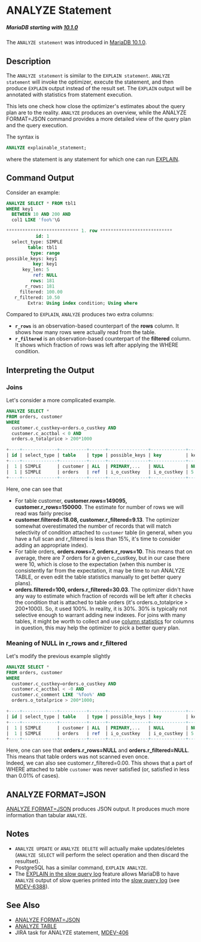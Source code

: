 # ANALYZE Statement

##### MariaDB starting with [10.1.0](/kb/en/mariadb-1010-release-notes/)

The `ANALYZE statement` was introduced in [MariaDB 10.1.0](/kb/en/mariadb-1010-release-notes/).

## Description

The `ANALYZE statement` is similar to the `EXPLAIN statement`. `ANALYZE statement` will invoke the optimizer, execute the statement, and then produce `EXPLAIN` output instead of the result set. The `EXPLAIN` output will be annotated with statistics from statement execution.

This lets one check how close the optimizer's estimates about the query plan are to the reality.  `ANALYZE` produces an overview, while the
<a undefined>ANALYZE FORMAT=JSON</a> command provides a more detailed view of the query plan and the query execution.

The syntax is

```sql
ANALYZE explainable_statement;
```

where the statement is any statement for which one can run [EXPLAIN](/sql-statements-structure/sql-statements/administrative-sql-statements/analyze-and-explain-statements/explain/).

## Command Output

Consider an example:

```sql
ANALYZE SELECT * FROM tbl1 
WHERE key1 
  BETWEEN 10 AND 200 AND 
  col1 LIKE 'foo%'\G
```

```sql
*************************** 1. row ***************************
           id: 1
  select_type: SIMPLE
        table: tbl1
         type: range
possible_keys: key1
          key: key1
      key_len: 5
          ref: NULL
         rows: 181
       r_rows: 181
     filtered: 100.00
   r_filtered: 10.50
        Extra: Using index condition; Using where
```

Compared to `EXPLAIN`, `ANALYZE`  produces two extra columns:

- <strong>`r_rows`</strong> is an observation-based counterpart of the <strong>rows</strong> column. It shows how many rows were actually read from the table.
- <strong>`r_filtered`</strong> is an observation-based counterpart of the <strong>filtered</strong> column. It shows which fraction of rows was left after applying the WHERE condition.

## Interpreting the Output

### Joins

Let's consider a more complicated example.

```sql
ANALYZE SELECT *
FROM orders, customer 
WHERE
  customer.c_custkey=orders.o_custkey AND
  customer.c_acctbal < 0 AND
  orders.o_totalprice > 200*1000
```

```sql
+----+-------------+----------+------+---------------+-------------+---------+--------------------+--------+--------+----------+------------+-------------+
| id | select_type | table    | type | possible_keys | key         | key_len | ref                | rows   | r_rows | filtered | r_filtered | Extra       |
+----+-------------+----------+------+---------------+-------------+---------+--------------------+--------+--------+----------+------------+-------------+
|  1 | SIMPLE      | customer | ALL  | PRIMARY,...   | NULL        | NULL    | NULL               | 149095 | 150000 |    18.08 |       9.13 | Using where |
|  1 | SIMPLE      | orders   | ref  | i_o_custkey   | i_o_custkey | 5       | customer.c_custkey |      7 |     10 |   100.00 |      30.03 | Using where |
+----+-------------+----------+------+---------------+-------------+---------+--------------------+--------+--------+----------+------------+-------------+
```

Here, one can see that

- For table customer, <strong>customer.rows=149095,  customer.r_rows=150000</strong>. The estimate for number of rows we will read was fairly precise
- <strong>customer.filtered=18.08, customer.r_filtered=9.13</strong>.  The optimizer somewhat overestimated the number of records that will match selectivity of condition attached to `customer` table (in general, when you have a full scan and r_filtered is less than 15%, it's time to consider adding an appropriate index).
- For table orders,  <strong>orders.rows=7, orders.r_rows=10</strong>.  This means that on average, there are 7 orders for a given c_custkey, but in our case there were 10, which is close to the expectation (when this number is consistently far from the expectation, it may be time to run ANALYZE TABLE, or even edit the table statistics manually to get better query plans).
- <strong>orders.filtered=100, orders.r_filtered=30.03</strong>. The optimizer didn't have any way to estimate which fraction of records will be left after it checks the condition that is attached to table orders (it's orders.o_totalprice &gt; 200*1000). So, it used 100%. In reality, it is 30%. 30% is typically not selective enough to warrant adding new indexes. For joins with many tables, it might be worth to collect and use [column statistics](/replication/optimization-and-tuning/query-optimizations/statistics-for-optimizing-queries/engine-independent-table-statistics/) for columns in question, this may help the optimizer to pick a better query plan.

### Meaning of NULL in r_rows and r_filtered

Let's modify the previous example slightly

```sql
ANALYZE SELECT * 
FROM orders, customer 
WHERE
  customer.c_custkey=orders.o_custkey AND
  customer.c_acctbal < -0 AND 
  customer.c_comment LIKE '%foo%' AND
  orders.o_totalprice > 200*1000;
```

```sql
+----+-------------+----------+------+---------------+-------------+---------+--------------------+--------+--------+----------+------------+-------------+
| id | select_type | table    | type | possible_keys | key         | key_len | ref                | rows   | r_rows | filtered | r_filtered | Extra       |
+----+-------------+----------+------+---------------+-------------+---------+--------------------+--------+--------+----------+------------+-------------+
|  1 | SIMPLE      | customer | ALL  | PRIMARY,...   | NULL        | NULL    | NULL               | 149095 | 150000 |    18.08 |       0.00 | Using where |
|  1 | SIMPLE      | orders   | ref  | i_o_custkey   | i_o_custkey | 5       | customer.c_custkey |      7 |   NULL |   100.00 |       NULL | Using where |
+----+-------------+----------+------+---------------+-------------+---------+--------------------+--------+--------+----------+------------+-------------+
```

Here, one can see that <strong>orders.r_rows=NULL</strong> and <strong>orders.r_filtered=NULL</strong>. This means that table orders was not scanned even once.  
Indeed, we can also see customer.r_filtered=0.00. This shows that a part of WHERE attached to table `customer` was never satisfied (or, satisfied in less than 0.01% of cases).

## ANALYZE FORMAT=JSON

[ANALYZE FORMAT=JSON](/kb/en/analyze-formatjson/) produces JSON output.  It produces much more information than tabular `ANALYZE`.

## Notes

- `ANALYZE UPDATE` or `ANALYZE DELETE` will actually make updates/deletes (`ANALYZE SELECT` will perform the select operation and then discard the resultset).
- PostgreSQL has a similar command, `EXPLAIN ANALYZE`.
- The [EXPLAIN in the slow query log](/mariadb-administration/server-monitoring-logs/slow-query-log/explain-in-the-slow-query-log/) feature allows MariaDB to have `ANALYZE` output of slow queries printed into the [slow query log](/mariadb-administration/server-monitoring-logs/slow-query-log/) (see [MDEV-6388](https://jira.mariadb.org/browse/MDEV-6388)).

## See Also

- [ANALYZE FORMAT=JSON](/kb/en/analyze-formatjson/)
- [ANALYZE TABLE](/sql-statements-structure/sql-statements/table-statements/analyze-table/)
- JIRA task for ANALYZE statement, [MDEV-406](https://jira.mariadb.org/browse/MDEV-406)